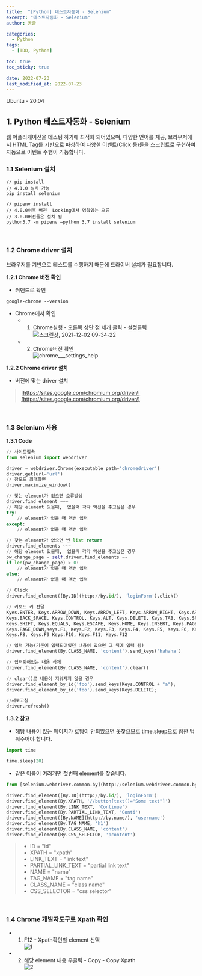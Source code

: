 ```yaml
---
title:  "[Python] 테스트자동화 - Selenium"
excerpt: "테스트자동화 - Selenium"
author: 동글

categories:
  - Python
tags:
  - [TDD, Python]

toc: true
toc_sticky: true
 
date: 2022-07-23
last_modified_at: 2022-07-23
---
```


Ubuntu - 20.04

## 1. Python 테스트자동화 - Selenium
웹 어플리케이션을 테스팅 하기에 최적화 되어있으며, 다양한 언어를 제공, 브라우저에서 HTML Tag를 기반으로 파싱하여 다양한 이벤트(Click 등)들을 스크립트로 구현하여 자동으로 이벤트 수행이 가능합니다.

### 1.1 Selenium 설치  

```
// pip install
// 4.1.0 설치 가능
pip install selenium

// pipenv install 
// 4.0.0이후 버전  Locking에서 멈춰있는 오류
// 3.0.0버전들은 설치 됨
python3.7 -m pipenv —python 3.7 install selenium 
```  

&nbsp;  

### 1.2 Chrome driver 설치  
브라우저를 기반으로 테스트를 수행하기 때문에 드라이버 설치가 필요합니다.

**1.2.1 Chrome 버전 확인**  

- 커맨드로 확인  

```
google-chrome --version
```  

- Chrome에서 확인
  - 1. Chrome실행 - 오른쪽 상단 점 세개 클릭 - 설정클릭  
![스크린샷, 2021-12-02 09-34-22](https://user-images.githubusercontent.com/109357459/180605127-9409376f-14f2-4a6d-a2ab-09e105297e82.png)
  - 2. Chrome버전 확인  
  ![chrome___settings_help](https://user-images.githubusercontent.com/109357459/180605126-5196390c-3ce4-435e-b01a-c40b26f00e5e.png)  

**1.2.2 Chrome driver 설치**   
- 버전에 맞는 driver 설치  
>[https://sites.google.com/chromium.org/driver/](https://sites.google.com/chromium.org/driver/)  


&nbsp;  

### 1.3 Selenium 사용  

**1.3.1 Code**

```python
// 사이트접속
from selenium import webdriver

driver = webdriver.Chrome(executable_path='chromedriver')
driver.get(url='url')
// 창모드 최대화면
driver.maximize_window()
```  

```python
// 찾는 element가 없으면 오류발생
driver.find_element ~~~
// 해당 element 있을때,  없을때 각각 액션을 주고싶은 경우
try:
    // element가 있을 때 액션 입력
except:
    // element가 없을 때 액션 입력
```  

```python
// 찾는 element가 없으면 빈 list return
driver.find_elements ~~~
// 해당 element 있을때,  없을때 각각 액션을 주고싶은 경우
pw_change_page = self.driver.find_elements ~~
if len(pw_change_page) > 0:
    // element가 있을 때 액션 입력
else:
    // element가 없을 때 액션 입력
```

```python
// Click
driver.find_element([By.ID](http://by.id/), 'loginForm').click()
```

```python
// 키보드 키 전달
Kyes.ENTER, Keys.ARROW_DOWN, Keys.ARROW_LEFT, Keys.ARROW_RIGHT, Keys.ARROW_UP,
Keys.BACK_SPACE, Keys.CONTROL, Keys.ALT, Keys.DELETE, Keys.TAB, Keys.SPACE,
Keys.SHIFT, Keys.EQUALS, Keys.ESCAPE, Keys.HOME, Keys.INSERT, Keys.PAGE_UP,
Keys.PAGE_DOWN,Keys.F1, Keys.F2, Keys.F3, Keys.F4, Keys.F5, Keys.F6, Keys.F7,
Keys.F8, Keys.F9 Keys.F10, Keys.F11, Keys.F12
```

```python
// 입력 가능(기존에 입력되어있던 내용이 있으면 그 뒤에 입력 됨)
driver.find_element(By.CLASS_NAME, 'content').send_keys('hahaha')

// 입력되어있는 내용 삭제
driver.find_element(By.CLASS_NAME, 'content').clear()

// clear()로 내용이 지워지지 않을 경우
driver.find_element_by_id('foo').send_keys(Keys.CONTROL + "a");
driver.find_element_by_id('foo').send_keys(Keys.DELETE);
```

```python
//새로고침
driver.refresh()
```  


**1.3.2 참고**

- 해당 내용이 있는 페이지가 로딩이 안되있으면 못찾으므로 time.sleep으로 잠깐 멈춰주어야 합니다.

```python
import time

time.sleep(20)
```

- 같은 이름이 여러개면 첫번째 element를 찾습니다.

```python
from [selenium.webdriver.common.by](http://selenium.webdriver.common.by/) import By

driver.find_element([By.ID](http://by.id/), 'loginForm')
driver.find_element(By.XPATH, '//button[text()="Some text"]')
driver.find_element(By.LINK_TEXT, 'Continue')
driver.find_element(By.PARTIAL_LINK_TEXT, 'Conti')
driver.find_element([By.NAME](http://by.name/), 'username')
driver.find_element(By.TAG_NAME, 'h1')
driver.find_element(By.CLASS_NAME, 'content')
driver.find_element(By.CSS_SELECTOR, 'pcontent')  
```  

>- ID = "id"
>- XPATH = "xpath"
>- LINK_TEXT = "link text"
>- PARTIAL_LINK_TEXT = "partial link text"
>- NAME = "name"
>- TAG_NAME = "tag name"
>- CLASS_NAME = "class name"
>- CSS_SELECTOR = "css selector"  


&nbsp;  

### 1.4 Chrome 개발자도구로 Xpath 확인  

- 1. F12 - Xpath확인할 element 선택  
![1](https://user-images.githubusercontent.com/109357459/180605408-4c47434f-cc0b-4855-95cf-bb8042086a3e.png)

- 2. 해당 element 내용 우클릭 - Copy - Copy Xpath  
![2](https://user-images.githubusercontent.com/109357459/180605412-b6ed1aa1-449d-498e-ac74-9571ec32b81e.png)







